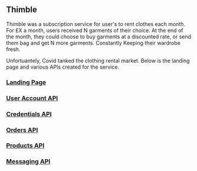 ## Thimble

Thimble was a subscription service for user's to rent clothes each month. For £X a month, users received N garments of their choice. At the end of the month, they could choose to buy garments at a discounted rate, or send them bag and get N more garments. Constantly Keeping their wardrobe fresh.

Unfortuantely, Covid tanked the clothing rental market. Below is the landing page and various APIs created for the service.

### [Landing Page](https://github.com/PrykorTech/Thimble.LandingPage)
### [User Account API](https://github.com/PrykorTech/Thimble.UserAccount)
### [Credentials API](https://github.com/PrykorTech/Thimble.Credentials)
### [Orders API](https://github.com/PrykorTech/Thimble.Order)
### [Products API](https://github.com/PrykorTech/Thimble.Order)
### [Messaging API](https://github.com/PrykorTech/Thimble.Messaging)